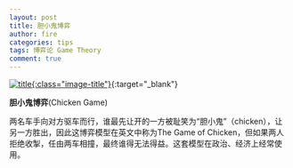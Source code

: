 ```yaml
---
layout: post
title: 胆小鬼博弈
author: fire
categories: tips 
tags: 博弈论 Game Theory
comment: true
---
```


[![title](https://image.sideproject.cn/titlex/titlex_166.jpg){:class="image-title"}](https://image.sideproject.cn/titlex/titlex_166.jpg){:target="_blank"}

**胆小鬼博弈**(Chicken Game)

两名车手向对方驱车而行，谁最先让开的一方被耻笑为“胆小鬼”（chicken），让另一方胜出，因此这博弈模型在英文中称为The Game of Chicken，但如果两人拒绝收掣，任由两车相撞，最终谁得无法得益。这套模型在政治、经济上经常使用。



